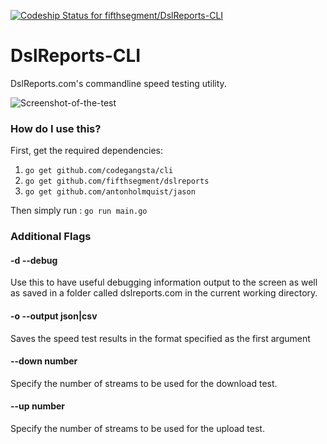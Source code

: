 [ ![Codeship Status for fifthsegment/DslReports-CLI](https://codeship.com/projects/11a794a0-5188-0134-df5b-1ab2f5cbd726/status?branch=master)](#)

# DslReports-CLI

DslReports.com's commandline speed testing utility.

![Screenshot-of-the-test](http://i.imgur.com/VlsYj9h.png)




### How do I use this?

First, get the required dependencies:

1. `go get github.com/codegangsta/cli`
2. `go get github.com/fifthsegment/dslreports`
3. `go get github.com/antonholmquist/jason`

Then simply run : `go run main.go`

### Additional Flags

#### -d --debug

Use this to have useful debugging information output to the screen as well as saved in a folder called dslreports.com in the current working directory.


#### -o --output json|csv

Saves the speed test results in the format specified as the first argument


#### --down number


Specify the number of streams to be used for the download test.

#### --up number

Specify the number of streams to be used for the upload test.


